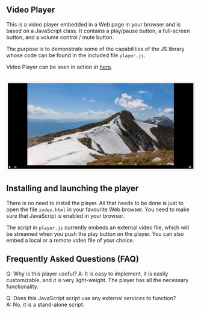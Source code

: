 ## Video Player

This is a video player embedded in a Web page in your browser and is based on a JavaScript class. It contains a play/pause button, a full-screen button, and a volume control / mute button.

The purpose is to demonstrate some of the capabilities of the JS library whose code can be found in the included file `player.js`.

Video Player can be seen in action at [here](https://hyperfield.github.io/animated-player/).
<br/><br/>

![What the player looks like](player-screenshot.png)

## Installing and launching the player

There is no need to install the player. All that needs to be done is just to open the file `index.html` in your favourite Web browser. You need to make sure that JavaScript is enabled in your browser.

The script in `player.js` currently embeds an external video file, which will be streamed when you push the play button on the player. You can also embed a local or a remote video file of your choice.

## Frequently Asked Questions (FAQ)

Q: Why is this player useful?
A: It is easy to implement, it is easily customizable, and it is very light-weight. The player has all the necessary functionality.

Q: Does this JavaScript script use any external services to function?  
A: No, it is a stand-alone script.